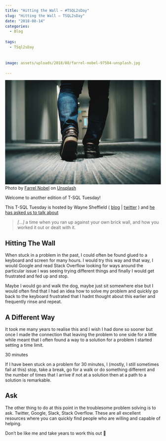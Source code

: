 ```yaml
---
title: "Hitting the Wall – #TSQL2sDay"
slug: "Hitting the Wall – TSQL2sDay"
date: "2018-08-14"
categories:
  - Blog

tags:
  - TSql2sDay


image: assets/uploads/2018/08/farrel-nobel-97504-unsplash.jpg

---
```

![farrel-nobel-97504-unsplash](assets/uploads/2018/08/farrel-nobel-97504-unsplash.jpg)
Photo by [Farrel Nobel](https://unsplash.com/photos/G9neENK1Z5I?utm_source=unsplash&utm_medium=referral&utm_content=creditCopyText) on [Unsplash](https://unsplash.com/search/photos/walk-around-wall?utm_source=unsplash&utm_medium=referral&utm_content=creditCopyText)

Welcome to another edition of T-SQL Tuesday!

This T-SQL Tuesday is hosted by Wayne Sheffield ( [blog](https://blog.waynesheffield.com/wayne/) | [twitter](https://twitter.com/DBAWayne) ) and [he has asked us to talk about](https://blog.waynesheffield.com/wayne/archive/2018/08/t-sql-tuesday-105-invitation-brick-wall/)

> _\[…\]_ a time when you ran up against your own brick wall, and how you worked it out or dealt with it.

Hitting The Wall
----------------

When stuck in a problem in the past, I could often be found glued to a keyboard and screen for many hours. I would try this way and that way, I would Google and read Stack Overflow looking for ways around the particular issue I was seeing trying different things and finally I would get frustrated and fed up and stop.

Maybe I would go and walk the dog, maybe just sit somewhere else but I would often find that I had an idea how to solve my problem and quickly go back to the keyboard frustrated that I hadnt thought about this earlier and frequently rinse and repeat.

A Different Way
---------------

It took me many years to realise this and I wish I had done so sooner but once I made the connection that leaving the problem to one side for a little while meant that I often found a way to a solution for a problem I started setting a time limit.

30 minutes

If I have been stuck on a problem for 30 minutes, I (mostly, I still sometimes fail at this) stop, take a break, go for a walk or do something different and the number of times that I arrive if not at a solution then at a path to a solution is remarkable.

Ask
---

The other thing to do at this point in the troublesome problem solving is to ask. Twitter, Google, Slack, Stack Overflow. These are all excellent resources where you can quickly find people who are willing and capable of helping.

Don’t be like me and take years to work this out 🙂


